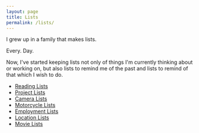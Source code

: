 ```yaml
---
layout: page
title: Lists
permalink: /lists/
---
```

I grew up in a family that makes lists.

Every. Day.

Now, I've started keeping lists not only of things I'm currently thinking about or working on, but also lists to remind me of the past and lists to remind of that which I wish to do.

- [Reading Lists](/reading-lists)
- [Project Lists](/project-lists)
- [Camera Lists](/camera-lists)
- [Motorcycle Lists](/motorcycle-lists)
- [Employment Lists](/employment-lists)
- [Location Lists](/location-lists)
- [Movie Lists](/movie-lists)
